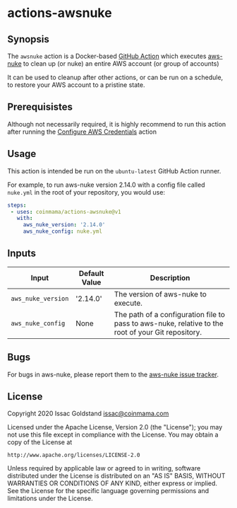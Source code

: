 # actions-awsnuke

## Synopsis

The `awsnuke` action is a Docker-based [GitHub Action](https://github.com/features/actions) which executes [aws-nuke](https://github.com/rebuy-de/aws-nuke) to clean up (or nuke) an entire AWS account (or group of accounts)

It can be used to cleanup after other actions, or can be run on a schedule, to restore your AWS account to a pristine state.

## Prerequisistes

Although not necessarily required, it is highly recommend to run this action after running the [Configure AWS Credentials](https://github.com/aws-actions/configure-aws-credentials) action

## Usage

This action is intended be run on the `ubuntu-latest` GitHub Action runner.  

For example, to run aws-nuke version 2.14.0 with a config file called `nuke.yml` in the root of your repository, you would use:

```yaml
steps:
 - uses: coinmama/actions-awsnuke@v1
   with:
     aws_nuke_version: '2.14.0'
     aws_nuke_config: nuke.yml
```

## Inputs

| Input | Default Value | Description |
|-------|---------------|-------------|
| `aws_nuke_version` | '2.14.0' | The version of aws-nuke to execute. |
| `aws_nuke_config` | None | The path of a configuration file to pass to aws-nuke, relative to the root of your Git repository. |

## Bugs
For bugs in aws-nuke, please report them to the [aws-nuke issue tracker](https://github.com/rebuy-de/aws-nuke/issues).

## License

Copyright 2020 Issac Goldstand <issac@coinmama.com>

Licensed under the Apache License, Version 2.0 (the "License");
you may not use this file except in compliance with the License.
You may obtain a copy of the License at

    http://www.apache.org/licenses/LICENSE-2.0

Unless required by applicable law or agreed to in writing, software
distributed under the License is distributed on an "AS IS" BASIS,
WITHOUT WARRANTIES OR CONDITIONS OF ANY KIND, either express or implied.
See the License for the specific language governing permissions and
limitations under the License.